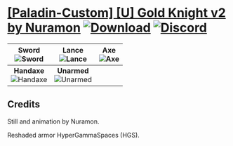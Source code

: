# [\[Paladin-Custom\] \[U\] Gold Knight v2 by Nuramon](https://github.com/Klokinator/FE-Repo/tree/main/Battle%20Animations/Mounted%20-%20Cavs,%20Paladins,%20Rangers/%5BPaladin-Custom%5D%20%5BU%5D%20Gold%20Knight%20v2%20by%20Nuramon) [![Download](https://img.shields.io/badge/Download--red?style=social&logo=github)](https://minhaskamal.github.io/DownGit/#/home?url=https://github.com/Klokinator/FE-Repo/tree/main/Battle%20Animations/Mounted%20-%20Cavs,%20Paladins,%20Rangers/%5BPaladin-Custom%5D%20%5BU%5D%20Gold%20Knight%20v2%20by%20Nuramon) [![Discord](https://img.shields.io/badge/Discord--blue?style=social&logo=discord)](https://discord.gg/C7VNGnyTPA)

| <b>Sword</b><br/><img alt="Sword" src="https://raw.githubusercontent.com/Klokinator/FE-Repo/main/Battle%20Animations/Mounted%20-%20Cavs,%20Paladins,%20Rangers/%5BPaladin-Custom%5D%20%5BU%5D%20Gold%20Knight%20v2%20by%20Nuramon/1.%20Sword/Sword.gif"/> | <b>Lance</b><br/><img alt="Lance" src="https://raw.githubusercontent.com/Klokinator/FE-Repo/main/Battle%20Animations/Mounted%20-%20Cavs,%20Paladins,%20Rangers/%5BPaladin-Custom%5D%20%5BU%5D%20Gold%20Knight%20v2%20by%20Nuramon/2.%20Lance/Lance.gif"/> | <b>Axe</b><br/><img alt="Axe" src="https://raw.githubusercontent.com/Klokinator/FE-Repo/main/Battle%20Animations/Mounted%20-%20Cavs,%20Paladins,%20Rangers/%5BPaladin-Custom%5D%20%5BU%5D%20Gold%20Knight%20v2%20by%20Nuramon/3.%20Axe/Axe.gif"/> |
| :---: | :---: | :---: |
| <b>Handaxe</b><br/><img alt="Handaxe" src="https://raw.githubusercontent.com/Klokinator/FE-Repo/main/Battle%20Animations/Mounted%20-%20Cavs,%20Paladins,%20Rangers/%5BPaladin-Custom%5D%20%5BU%5D%20Gold%20Knight%20v2%20by%20Nuramon/4.%20Handaxe/Handaxe.gif"/> | <b>Unarmed</b><br/><img alt="Unarmed" src="https://raw.githubusercontent.com/Klokinator/FE-Repo/main/Battle%20Animations/Mounted%20-%20Cavs,%20Paladins,%20Rangers/%5BPaladin-Custom%5D%20%5BU%5D%20Gold%20Knight%20v2%20by%20Nuramon/8.%20Unarmed/Unarmed.gif"/> |

## Credits

Still and animation by Nuramon.

Reshaded armor HyperGammaSpaces (HGS).

